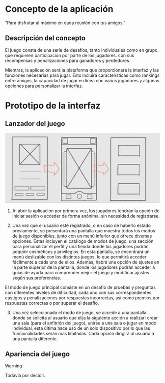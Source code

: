 # Concepto de la aplicación
"Para disfrutar al máximo en cada reunión con tus amigos."

## Descripción del concepto
El juego consta de una serie de desafíos, tanto individuales como en grupo, que requieren participación por parte de los jugadores. con sus recompensas y penalizaciones para ganadores y perdedores.

Mientras, la aplicación será la plataforma que proporcionará la interfaz y las funciones necesarias para jugar. Esto incluirá características como rankings entre amigos, la capacidad de jugar en línea con varios jugadores y algunas opciones para personalizar la interfaz.

# Prototipo de la interfaz
## Lanzador del juego
![Prototipo de la primeras pantallas](/prototyping-files/launcher-02-03.jpg)

1. Al abrir la aplicación por primera vez, los jugadores tendrán la opción de iniciar sesión o acceder de forma anónima, sin necesidad de registrarse.

2. Una vez que el usuario esté registrado, o en caso de haberlo estado previamente, se presentará una pantalla que muestra todos los modos de juego disponibles, junto con un menú inferior que ofrece diversas opciones. Estas incluyen el catálogo de modos de juego, una sección para personalizar el perfil y una tienda donde los jugadores podrán adquirir cosméticos y privilegios. En esta pantalla, se encontrará un menú deslizable con los distintos juegos, lo que permitirá acceder fácilmente a cada uno de ellos. Además, habrá una opción de ajustes en la parte superior de la pantalla, donde los jugadores podrán acceder a guías de ayuda para comprender mejor el juego y modificar ajustes según sus preferencias.

El modo de juego principal consiste en un desafío de pruebas y preguntas con diferentes niveles de dificultad, cada uno con sus correspondientes castigos y penalizaciones por respuestas incorrectas, así como premios por respuestas correctas o por superar el desafío.

3. Una vez seleccionado el modo de juego, se accede a una pantalla donde se solicita al usuario que elija la siguiente acción a realizar: crear una sala (para el anfitrión del juego), unirse a una sala o jugar en modo individual, esta última hace uso de un solo dispositivo por lo que las funcionalidades serán mas limitadas. Cada opción dirigirá al usuario a una pantalla diferente.

## Apariencia del juego
> [!WARNING]
> Todavía por decidir.
